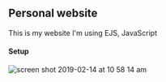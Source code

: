 ## Personal website

This is my website I'm using EJS, JavaScript 

#### Setup

![screen shot 2019-02-14 at 10 58 14 am](https://user-images.githubusercontent.com/18974511/52810465-7e393380-3047-11e9-924d-c25fbd3166b0.png)
